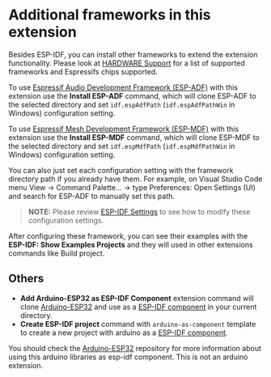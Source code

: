 # Additional frameworks in this extension

Besides ESP-IDF, you can install other frameworks to extend the extension functionality. Please look at [HARDWARE Support](../HARDWARE_SUPPORT.md) for a list of supported frameworks and Espressifs chips supported.

To use [Espressif Audio Development Framework (ESP-ADF)](https://github.com/espressif/esp-adf) with this extension use the **Install ESP-ADF** command, which will clone ESP-ADF to the selected directory and set `idf.espAdfPath` (`idf.espAdfPathWin` in Windows) configuration setting.

To use [Espressif Mesh Development Framework (ESP-MDF)](https://github.com/espressif/esp-mdf) with this extension use the **Install ESP-MDF** command, which will clone ESP-MDF to the selected directory and set `idf.espMdfPath` (`idf.espMdfPathWin` in Windows) configuration setting.

You can also just set each configuration setting with the framework directory path if you already have them. For example, on Visual Studio Code menu View -> Command Palette... -> type Preferences: Open Settings (UI) and search for ESP-ADF to manually set this path.

> **NOTE:** Please review [ESP-IDF Settings](../SETTINGS.md) to see how to modify these configuration settings.

After configuring these framework, you can see their examples with the **ESP-IDF: Show Examples Projects** and they will used in other extensions commands like Build project.

## Others

- **Add Arduino-ESP32 as ESP-IDF Component** extension command will clone [Arduino-ESP32](https://github.com/espressif/arduino-esp32) and use as a [ESP-IDF component](https://github.com/espressif/arduino-esp32/blob/master/docs/esp-idf_component.md) in your current directory.
- **Create ESP-IDF project** command with `arduino-as-component` template to create a new project with arduino as a [ESP-IDF component](https://github.com/espressif/arduino-esp32/blob/master/docs/esp-idf_component.md).

You should check the [Arduino-ESP32](https://github.com/espressif/arduino-esp32) repository for more information about using this arduino libraries as esp-idf component. This is not an arduino extension.

